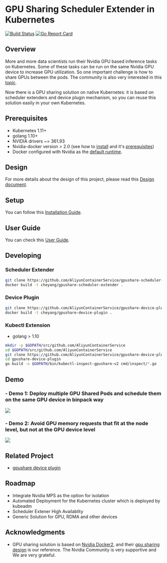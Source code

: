 # GPU Sharing Scheduler Extender in Kubernetes 

[![Build Status](https://travis-ci.org/AliyunContainerService/gpushare-scheduler-extender.svg?branch=master)](https://travis-ci.org/AliyunContainerService/gpushare-scheduler-extender) 
[![Go Report Card](https://goreportcard.com/badge/github.com/AliyunContainerService/gpushare-scheduler-extender)](https://goreportcard.com/report/github.com/AliyunContainerService/gpushare-scheduler-extender)


## Overview

More and more data scientists run their Nvidia GPU based inference tasks on Kubernetes. Some of these tasks can be run on the same Nvidia GPU device to increase GPU utilization. So one important challenge is how to share GPUs between the pods. The community is also very interested in this [topic](https://github.com/kubernetes/kubernetes/issues/52757).

Now there is a GPU sharing solution on native Kubernetes: it is based on scheduler extenders and device plugin mechanism, so you can reuse this solution easily in your own Kubernetes. 

## Prerequisites

- Kubernetes 1.11+
- golang 1.10+
- NVIDIA drivers ~= 361.93
- Nvidia-docker version > 2.0 (see how to [install](https://github.com/NVIDIA/nvidia-docker) and it's [prerequisites](https://github.com/nvidia/nvidia-docker/wiki/Installation-\(version-2.0\)#prerequisites))
- Docker configured with Nvidia as the [default runtime](https://github.com/NVIDIA/nvidia-docker/wiki/Advanced-topics#default-runtime).

## Design

For more details about the design of this project, please read this [Design document](docs/designs/designs.md).

## Setup

You can follow this [Installation Guide](docs/install.md).

## User Guide

You can check this [User Guide](docs/userguide.md).

## Developing

### Scheduler Extender

```bash
git clone https://github.com/AliyunContainerService/gpushare-scheduler-extender.git && cd gpushare-scheduler-extender
docker build -t cheyang/gpushare-scheduler-extender .
```

### Device Plugin

```bash
git clone https://github.com/AliyunContainerService/gpushare-device-plugin.git && cd gpushare-device-plugin
docker build -t cheyang/gpushare-device-plugin .
```

### Kubectl Extension

- golang > 1.10

```bash
mkdir -p $GOPATH/src/github.com/AliyunContainerService
cd $GOPATH/src/github.com/AliyunContainerService
git clone https://github.com/AliyunContainerService/gpushare-device-plugin.git
cd gpushare-device-plugin
go build -o $GOPATH/bin/kubectl-inspect-gpushare-v2 cmd/inspect/*.go
```

## Demo

### - Demo 1: Deploy multiple GPU Shared Pods and schedule them on the same GPU device in binpack way 

[![](demo1.jpg)](http://cloud.video.taobao.com//play/u/2987821887/p/2/e/6/t/1/214292079721.mp4)

### - Demo 2:  Avoid GPU memory requests that fit at the node level, but not at the GPU device level

[![](demo2.jpg)](http://cloud.video.taobao.com//play/u/2987821887/p/2/e/6/t/1/214235285109.mp4)

## Related Project

- [gpushare device plugin](https://github.com/AliyunContainerService/gpushare-device-plugin.git)

## Roadmap

- Integrate Nvidia MPS as the option for isolation
- Automated Deployment for the Kubernetes cluster which is deployed by kubeadm
- Scheduler Extener High Availablity
- Generic Solution for GPU, RDMA and other devices

## Acknowledgments

- GPU sharing solution is based on [Nvidia Docker2](https://github.com/NVIDIA/nvidia-docker), and their [gpu sharing design](https://docs.google.com/document/d/1ZgKH_K4SEfdiE_OfxQ836s4yQWxZfSjS288Tq9YIWCA/edit#heading=h.r88v2xgacqr) is our reference. The Nvidia Community is very supportive and We are very grateful.

